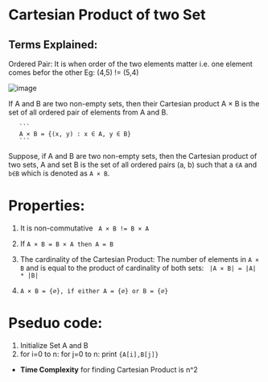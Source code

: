# Cartesian Product of two Set

## Terms Explained:

Ordered Pair: It is when order of the two elements matter i.e. one element comes befor the other 
Eg: (4,5) != (5,4)

![image](https://user-images.githubusercontent.com/91279248/158008983-9d811305-29a0-4bba-b70b-8400163a40d6.png)

If A and B are two non-empty sets, then their Cartesian product A × B is the set of all ordered pair of elements from A and B.

       ```
       A × B = {(x, y) : x ∈ A, y ∈ B}
       ```

Suppose, if A and B are two non-empty sets, then the Cartesian product of two sets, A and set B is the set of all ordered pairs (a, b) such that a `∈A` and `b∈B` which is denoted as `A × B`.


# Properties:
 1. It is non-commutative 
   ` A × B != B × A`

 2. If `A × B = B × A then A = B`

 3. The cardinality of the Cartesian Product:
    The number of elements in ` A × B ` and is equal to the product of cardinality of both sets: ` |A × B| = |A| * |B|`

 4. ` A × B = {∅}, if either A = {∅} or B = {∅}  `

 # Pseduo code:
 1. Initialize Set A and B
 2. for i=0 to n:
      for j=0 to n:
        print `{A[i],B[j]}`

 - **Time Complexity** for finding Cartesian Product is n^2 
